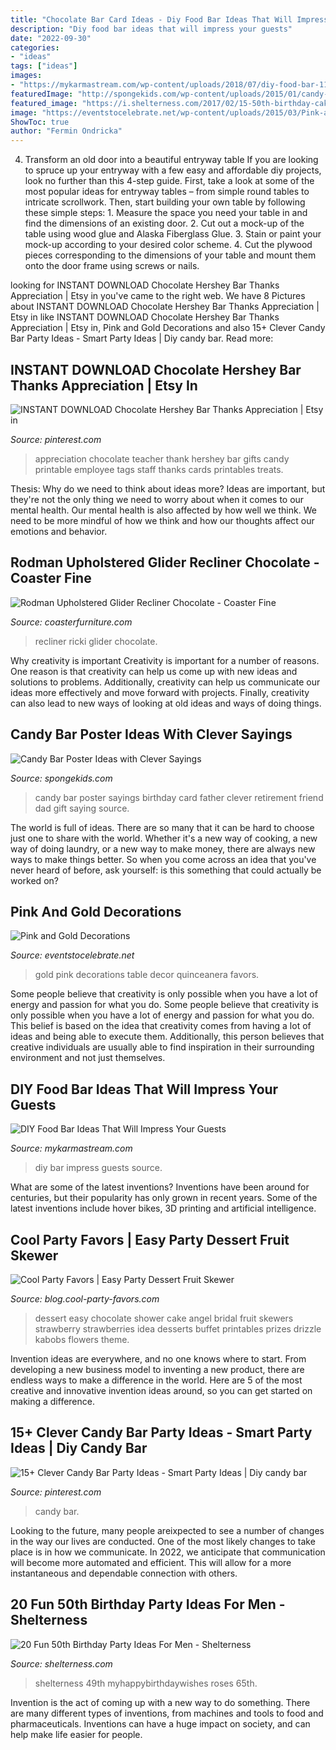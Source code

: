```yaml
---
title: "Chocolate Bar Card Ideas - Diy Food Bar Ideas That Will Impress Your Guests"
description: "Diy food bar ideas that will impress your guests"
date: "2022-09-30"
categories:
- "ideas"
tags: ["ideas"]
images:
- "https://mykarmastream.com/wp-content/uploads/2018/07/diy-food-bar-11.jpg"
featuredImage: "http://spongekids.com/wp-content/uploads/2015/01/candy-bar-sayings/12-candy-bar-saying-ideas.jpg"
featured_image: "https://i.shelterness.com/2017/02/15-50th-birthday-cake-vintage-dude-for-a-man.jpg"
image: "https://eventstocelebrate.net/wp-content/uploads/2015/03/Pink-and-Gold-Party-Table-Decor-eventstocelebrate.net-LoveDoveFruits-ad.jpg"
ShowToc: true
author: "Fermin Ondricka"
---
```



4. Transform an old door into a beautiful entryway table
If you are looking to spruce up your entryway with a few easy and affordable diy projects, look no further than this 4-step guide. First, take a look at some of the most popular ideas for entryway tables – from simple round tables to intricate scrollwork. Then, start building your own table by following these simple steps: 1. Measure the space you need your table in and find the dimensions of an existing door. 2. Cut out a mock-up of the table using wood glue and Alaska Fiberglass Glue. 3. Stain or paint your mock-up according to your desired color scheme. 4. Cut the plywood pieces corresponding to the dimensions of your table and mount them onto the door frame using screws or nails.

	

		
looking for INSTANT DOWNLOAD Chocolate Hershey Bar Thanks Appreciation | Etsy in you've came to the right web. We have 8 Pictures about INSTANT DOWNLOAD Chocolate Hershey Bar Thanks Appreciation | Etsy in like INSTANT DOWNLOAD Chocolate Hershey Bar Thanks Appreciation | Etsy in, Pink and Gold Decorations and also 15+ Clever Candy Bar Party Ideas - Smart Party Ideas | Diy candy bar. Read more:
		
    
## INSTANT DOWNLOAD Chocolate Hershey Bar Thanks Appreciation | Etsy In

<img loading=lazy src="https://i.pinimg.com/736x/91/c5/aa/91c5aa0ed334828680afc31fa40a7f11.jpg" onerror="this.onerror=null;this.src='https://tse3.mm.bing.net/th?id=OIP.SputqC31rSObOxssx2ZSKAHaJ3&amp;pid=15.1';" alt="INSTANT DOWNLOAD Chocolate Hershey Bar Thanks Appreciation | Etsy in">

_Source: pinterest.com_

>appreciation chocolate teacher thank hershey bar gifts candy printable employee tags staff thanks cards printables treats. 

	

Thesis: Why do we need to think about ideas more?
Ideas are important, but they're not the only thing we need to worry about when it comes to our mental health. Our mental health is also affected by how well we think. We need to be more mindful of how we think and how our thoughts affect our emotions and behavior.

    
## Rodman Upholstered Glider Recliner Chocolate - Coaster Fine

<img loading=lazy src="https://www.coasterfurniture.com/wp-content/uploads/products/lifestyle/zoom/601883.jpg" onerror="this.onerror=null;this.src='https://tse4.mm.bing.net/th?id=OIP.J-fZfXfvTgdbAh_-QDzhJQHaHb&amp;pid=15.1';" alt="Rodman Upholstered Glider Recliner Chocolate - Coaster Fine">

_Source: coasterfurniture.com_

>recliner ricki glider chocolate. 

	

Why creativity is important
Creativity is important for a number of reasons. One reason is that creativity can help us come up with new ideas and solutions to problems. Additionally, creativity can help us communicate our ideas more effectively and move forward with projects. Finally, creativity can also lead to new ways of looking at old ideas and ways of doing things.

    
## Candy Bar Poster Ideas With Clever Sayings

<img loading=lazy src="http://spongekids.com/wp-content/uploads/2015/01/candy-bar-sayings/12-candy-bar-saying-ideas.jpg" onerror="this.onerror=null;this.src='https://tse2.mm.bing.net/th?id=OIP.xXtAGYzQS3vZBkdTWtcs0wHaJ4&amp;pid=15.1';" alt="Candy Bar Poster Ideas with Clever Sayings">

_Source: spongekids.com_

>candy bar poster sayings birthday card father clever retirement friend dad gift saying source. 

	

The world is full of ideas. There are so many that it can be hard to choose just one to share with the world. Whether it's a new way of cooking, a new way of doing laundry, or a new way to make money, there are always new ways to make things better. So when you come across an idea that you've never heard of before, ask yourself: is this something that could actually be worked on?

    
## Pink And Gold Decorations

<img loading=lazy src="https://eventstocelebrate.net/wp-content/uploads/2015/03/Pink-and-Gold-Party-Table-Decor-eventstocelebrate.net-LoveDoveFruits-ad.jpg" onerror="this.onerror=null;this.src='https://tse4.mm.bing.net/th?id=OIP.CaugqxTKmIDuX8H22JsTZwHaKW&amp;pid=15.1';" alt="Pink and Gold Decorations">

_Source: eventstocelebrate.net_

>gold pink decorations table decor quinceanera favors. 

	

Some people believe that creativity is only possible when you have a lot of energy and passion for what you do.
Some people believe that creativity is only possible when you have a lot of energy and passion for what you do. This belief is based on the idea that creativity comes from having a lot of ideas and being able to execute them. Additionally, this person believes that creative individuals are usually able to find inspiration in their surrounding environment and not just themselves.

    
## DIY Food Bar Ideas That Will Impress Your Guests

<img loading=lazy src="https://mykarmastream.com/wp-content/uploads/2018/07/diy-food-bar-11.jpg" onerror="this.onerror=null;this.src='https://tse4.mm.bing.net/th?id=OIP.TmfLAzoSaWic9XF009DhzgHaKS&amp;pid=15.1';" alt="DIY Food Bar Ideas That Will Impress Your Guests">

_Source: mykarmastream.com_

>diy bar impress guests source. 

	

What are some of the latest inventions?
Inventions have been around for centuries, but their popularity has only grown in recent years. Some of the latest inventions include hover bikes, 3D printing and artificial intelligence.

    
## Cool Party Favors | Easy Party Dessert Fruit Skewer

<img loading=lazy src="http://blog.cool-party-favors.com/wp-content/uploads/2013/04/easy-party-dessert.jpg" onerror="this.onerror=null;this.src='https://tse3.mm.bing.net/th?id=OIP.mvzHMfIVDQ7QpQuavClmYgHaLG&amp;pid=15.1';" alt="Cool Party Favors | Easy Party Dessert Fruit Skewer">

_Source: blog.cool-party-favors.com_

>dessert easy chocolate shower cake angel bridal fruit skewers strawberry strawberries idea desserts buffet printables prizes drizzle kabobs flowers theme. 

	

Invention ideas are everywhere, and no one knows where to start. From developing a new business model to inventing a new product, there are endless ways to make a difference in the world. Here are 5 of the most creative and innovative invention ideas around, so you can get started on making a difference.

    
## 15+ Clever Candy Bar Party Ideas - Smart Party Ideas | Diy Candy Bar

<img loading=lazy src="https://i.pinimg.com/736x/10/bc/4d/10bc4d3de4bc80d1b6b1360ef6a4f93e.jpg" onerror="this.onerror=null;this.src='https://tse1.mm.bing.net/th?id=OIP.TKF_EIfjsPpdkAPgdHD5jQHaLH&amp;pid=15.1';" alt="15+ Clever Candy Bar Party Ideas - Smart Party Ideas | Diy candy bar">

_Source: pinterest.com_

>candy bar. 

	

Looking to the future, many people areixpected to see a number of changes in the way our lives are conducted. One of the most likely changes to take place is in how we communicate. In 2022, we anticipate that communication will become more automated and efficient. This will allow for a more instantaneous and dependable connection with others.

    
## 20 Fun 50th Birthday Party Ideas For Men - Shelterness

<img loading=lazy src="https://i.shelterness.com/2017/02/15-50th-birthday-cake-vintage-dude-for-a-man.jpg" onerror="this.onerror=null;this.src='https://tse4.mm.bing.net/th?id=OIP.vYP4U5uZzJqbsIBEFSXSXAHaJ4&amp;pid=15.1';" alt="20 Fun 50th Birthday Party Ideas For Men - Shelterness">

_Source: shelterness.com_

>shelterness 49th myhappybirthdaywishes roses 65th. 

	

Invention is the act of coming up with a new way to do something. There are many different types of inventions, from machines and tools to food and pharmaceuticals. Inventions can have a huge impact on society, and can help make life easier for people.

